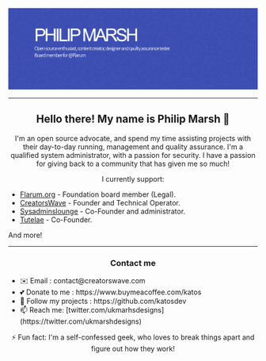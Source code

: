 <img src="https://raw.githubusercontent.com/katosdev/katosdev/master/gh-header-image-cropped.png" />

<hr>

<h2 align="center">Hello there! My name is Philip Marsh 👋</h2>
<p align="center">
    I'm an open source advocate, and spend my time assisting projects with their day-to-day running, management and quality assurance.
    I'm a qualified system administrator, with a passion for security. I have a passion for giving back to a community that has given me so much!
    </p>

<p align="center">
    I currently support: 
    <ul>
        <li><a href="https://github.com/flarum">Flarum.org</a> - Foundation board member (Legal).</li>
        <li><a href="https://creatorswave.com/">CreatorsWave</a> - Founder and Technical Operator.</li>
        <li><a href="https://sysadminslounge.com/">Sysadminslounge</a> - Co-Founder and administrator.</li>
        <li><a href="https://tutelae.net/">Tutelae</a> - Co-Founder.</li>
</ul>
    And more!
</p>

<hr>
<h3 align="center">Contact me</h3>
<p align="center">
    <ul>
    <li>✉️ Email : contact@creatorswave.com</li>
    <li>💕 Donate to me : https://www.buymeacoffee.com/katos</li>
    <li>👀 Follow my projects : https://github.com/katosdev</li>
    <li>📫 Reach me: [twitter.com/ukmarhsdesigns](https://twitter.com/ukmarshdesigns)</li>
    </ul>
</p>

<p align="center">
  ⚡️ Fun fact: I'm a self-confessed geek, who loves to break things apart and figure out how they work! 
  </p>
